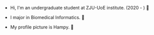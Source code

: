 
<!---
reallysensible/reallysensible is a ✨ special ✨ repository because its `README.md` (this file) appears on your GitHub profile.
You can click the Preview link to take a look at your changes.
--->
- Hi, I'm an undergraduate student at ZJU-UoE institute. (2020 - ) 👋

- I major in Biomedical Informatics. 🧬

- My profile picture is Hampy. 🐹
